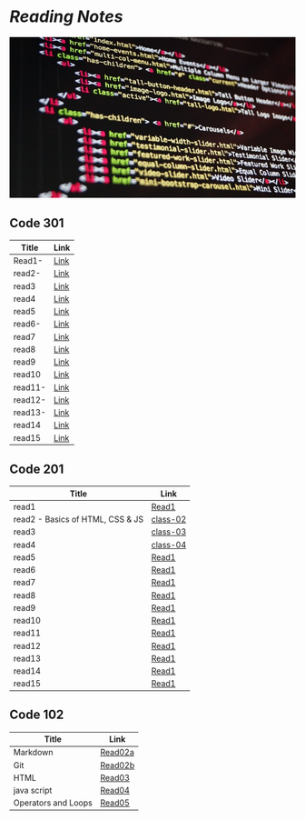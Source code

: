 # *Reading Notes*


 ![image](https://github.com/HamzhSuilik/reading-notes/blob/main/image/code.jpg?raw=true)


## Code 301

| Title                                  | Link                                                                        |
| ---------------------------------------| --------------------------------------------------------------------------- |
| Read1-                                 | [Link](https://hamzhsuilik.github.io/reading-notes/301-read/read-1)         |
| read2-                                 | [Link](https://hamzhsuilik.github.io/reading-notes/301-read/read-2)         |
| read3                                  | [Link](https://hamzhsuilik.github.io/reading-notes/301-read/read-3)         |
| read4                                  | [Link](https://hamzhsuilik.github.io/reading-notes/301-read/read-4)         |
| read5                                  | [Link](https://hamzhsuilik.github.io/reading-notes/301-read/read-5)         |
| read6-                                 | [Link](https://hamzhsuilik.github.io/reading-notes/301-read/read-6)         |
| read7                                  | [Link](https://hamzhsuilik.github.io/reading-notes/301-read/read-7)         |
| read8                                  | [Link](https://hamzhsuilik.github.io/reading-notes/301-read/read-8)         |
| read9                                  | [Link](https://hamzhsuilik.github.io/reading-notes/301-read/read-9)         |
| read10                                 | [Link](https://hamzhsuilik.github.io/reading-notes/301-read/read-10)        |
| read11-                                | [Link](https://hamzhsuilik.github.io/reading-notes/301-read/read-11)        |
| read12-                                | [Link](https://hamzhsuilik.github.io/reading-notes/301-read/read-12)        |
| read13-                                | [Link](https://hamzhsuilik.github.io/reading-notes/301-read/read-13)        |
| read14                                 | [Link](https://hamzhsuilik.github.io/reading-notes/301-read/read-14)        |
| read15                                 | [Link](https://hamzhsuilik.github.io/reading-notes/301-read/read-15)        |

## Code 201


| Title                                  | Link                                                               |
| ---------------------------------------| ------------------------------------------------------------------ |
| read1                                  | [Read1](https://hamzhsuilik.github.io/reading-notes/read-1)        |
| read2 - Basics of HTML, CSS & JS       | [class-02](https://hamzhsuilik.github.io/reading-notes/class-02)   |
| read3                                  | [class-03](https://hamzhsuilik.github.io/reading-notes/class-03)   |
| read4                                  | [class-04](https://hamzhsuilik.github.io/reading-notes/class-04)   |
| read5                                  | [Read1](https://hamzhsuilik.github.io/reading-notes/read-5)        |
| read6                                  | [Read1](https://hamzhsuilik.github.io/reading-notes/read-6)        |
| read7                                  | [Read1](https://hamzhsuilik.github.io/reading-notes/read-7)        |
| read8                                  | [Read1](https://hamzhsuilik.github.io/reading-notes/read-8)        |
| read9                                  | [Read1](https://hamzhsuilik.github.io/reading-notes/read-9)        |
| read10                                 | [Read1](https://hamzhsuilik.github.io/reading-notes/read-10)       |
| read11                                 | [Read1](https://hamzhsuilik.github.io/reading-notes/read-11)       |
| read12                                 | [Read1](https://hamzhsuilik.github.io/reading-notes/read-12)       |
| read13                                 | [Read1](https://hamzhsuilik.github.io/reading-notes/read-13)       |
| read14                                 | [Read1](https://hamzhsuilik.github.io/reading-notes/read-14)       |
| read15                                 | [Read1](https://hamzhsuilik.github.io/reading-notes/read-15)       |


## Code 102

| Title                                  | Link                                                               |
| ---------------------------------------| ------------------------------------------------------------------ |
| Markdown                               | [Read02a](https://hamzhsuilik.github.io/reading-notes/read2a)      |
| Git                                    | [Read02b](https://hamzhsuilik.github.io/reading-notes/read2b)      |
| HTML                                   | [Read03](https://hamzhsuilik.github.io/reading-notes/read3)        |
| java script                            | [Read04](https://hamzhsuilik.github.io/reading-notes/read4)        |
| Operators and Loops                    | [Read05](https://hamzhsuilik.github.io/reading-notes/read5)        |

